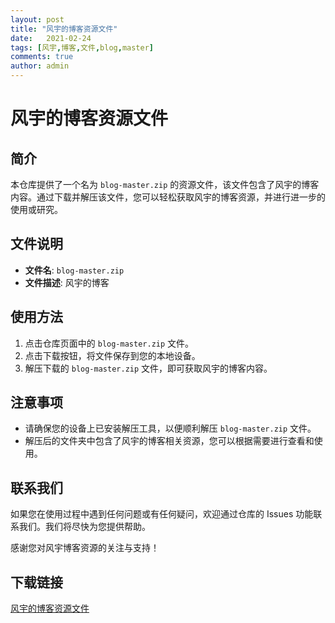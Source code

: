 ```yaml
---
layout: post
title: "风宇的博客资源文件"
date:   2021-02-24
tags: [风宇,博客,文件,blog,master]
comments: true
author: admin
---
```

# 风宇的博客资源文件

## 简介

本仓库提供了一个名为 `blog-master.zip` 的资源文件，该文件包含了风宇的博客内容。通过下载并解压该文件，您可以轻松获取风宇的博客资源，并进行进一步的使用或研究。

## 文件说明

- **文件名**: `blog-master.zip`
- **文件描述**: 风宇的博客

## 使用方法

1. 点击仓库页面中的 `blog-master.zip` 文件。
2. 点击下载按钮，将文件保存到您的本地设备。
3. 解压下载的 `blog-master.zip` 文件，即可获取风宇的博客内容。

## 注意事项

- 请确保您的设备上已安装解压工具，以便顺利解压 `blog-master.zip` 文件。
- 解压后的文件夹中包含了风宇的博客相关资源，您可以根据需要进行查看和使用。

## 联系我们

如果您在使用过程中遇到任何问题或有任何疑问，欢迎通过仓库的 Issues 功能联系我们。我们将尽快为您提供帮助。

感谢您对风宇博客资源的关注与支持！

## 下载链接

[风宇的博客资源文件](https://pan.quark.cn/s/59e8b7755308)